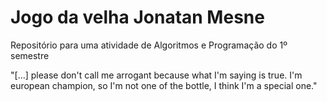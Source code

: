 # Jogo da velha Jonatan Mesne
 Repositório para uma atividade de Algoritmos e Programação do 1º semestre





"[...] please don't call me arrogant because what I'm saying is true. I'm european champion, so I'm not one of the bottle, I think I'm a special one."